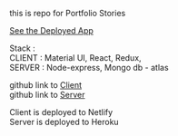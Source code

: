 this is repo for Portfolio Stories

[See the Deployed App](https://github.com/vincentiusronalto/portfolio-stories-client)
<br /> 


Stack : 
<br /> 
CLIENT : Material UI, React, Redux, 
<br /> 
SERVER : Node-express, Mongo db - atlas

github link to 
[Client](https://github.com/vincentiusronalto/portfolio-stories-client)
<br /> 
github link to
[Server](https://github.com/vincentiusronalto/portfolio-stories-server)

Client is deployed to Netlify
<br /> 
Server is deployed to Heroku